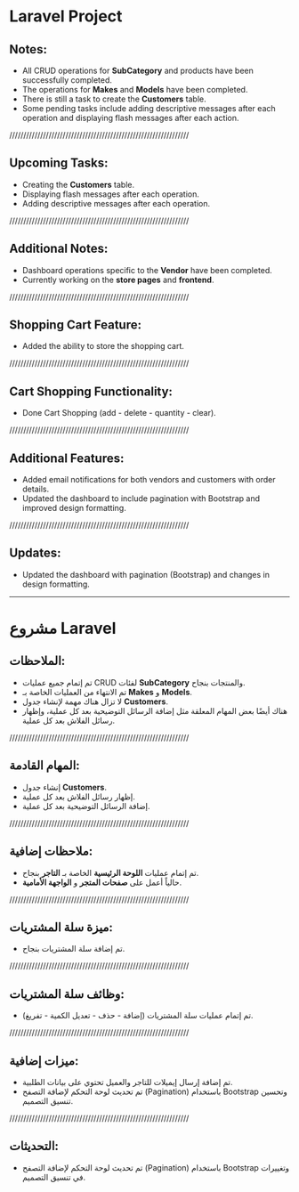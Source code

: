 # Laravel Project

## Notes:
- All CRUD operations for **SubCategory** and products have been successfully completed.
- The operations for **Makes** and **Models** have been completed.
- There is still a task to create the **Customers** table.
- Some pending tasks include adding descriptive messages after each operation and displaying flash messages after each action.


////////////////////////////////////////////////////////////////



## Upcoming Tasks:
- Creating the **Customers** table.
- Displaying flash messages after each operation.
- Adding descriptive messages after each operation.


////////////////////////////////////////////////////////////////



## Additional Notes:
- Dashboard operations specific to the **Vendor** have been completed.
- Currently working on the **store pages** and **frontend**.


////////////////////////////////////////////////////////////////


 
## Shopping Cart Feature:
- Added the ability to store the shopping cart.


////////////////////////////////////////////////////////////////




## Cart Shopping Functionality:
- Done Cart Shopping (add - delete - quantity - clear).


////////////////////////////////////////////////////////////////




## Additional Features:
- Added email notifications for both vendors and customers with order details.
- Updated the dashboard to include pagination with Bootstrap and improved design formatting.


////////////////////////////////////////////////////////////////




## Updates:
- Updated the dashboard with pagination (Bootstrap) and changes in design formatting.

--------------------------------------------------------

# مشروع Laravel






## الملاحظات:
- تم إتمام جميع عمليات CRUD لفئات **SubCategory** والمنتجات بنجاح.
- تم الانتهاء من العمليات الخاصة بـ **Makes** و **Models**.
- لا تزال هناك مهمة لإنشاء جدول **Customers**.
- هناك أيضًا بعض المهام المعلقة مثل إضافة الرسائل التوضيحية بعد كل عملية، وإظهار رسائل الفلاش بعد كل عملية.


////////////////////////////////////////////////////////////////




## المهام القادمة:
- إنشاء جدول **Customers**.
- إظهار رسائل الفلاش بعد كل عملية.
- إضافة الرسائل التوضيحية بعد كل عملية.


////////////////////////////////////////////////////////////////




## ملاحظات إضافية:
- تم إتمام عمليات **اللوحة الرئيسية** الخاصة بـ **التاجر** بنجاح.
- حالياً أعمل على **صفحات المتجر** و **الواجهة الأمامية**.


////////////////////////////////////////////////////////////////




## ميزة سلة المشتريات:
- تم إضافة سلة المشتريات بنجاح.


////////////////////////////////////////////////////////////////




## وظائف سلة المشتريات:
- تم إتمام عمليات سلة المشتريات (إضافة - حذف - تعديل الكمية - تفريغ).



////////////////////////////////////////////////////////////////





## ميزات إضافية:
- تم إضافة إرسال إيميلات للتاجر والعميل تحتوي على بيانات الطلبية.
- تم تحديث لوحة التحكم لإضافة التصفح (Pagination) باستخدام Bootstrap وتحسين تنسيق التصميم.



////////////////////////////////////////////////////////////////




## التحديثات:
- تم تحديث لوحة التحكم لإضافة التصفح (Pagination) باستخدام Bootstrap وتغييرات في تنسيق التصميم.
